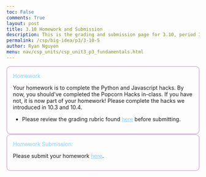 ```yaml
---
toc: False
comments: True
layout: post
title: 3.10 Homework and Submission
description: This is the grading and submission page for 3.10, period 3. Review the rubric, and when you are ready, submit!
permalink: /csp/big-idea/p3/3-10-5
author: Ryan Nguyen
menu: nav/csp_units/csp_unit3_p3_fundamentals.html
---
```


<div style="border: 2px solid #D8BFD8; padding: 15px; border-radius: 10px;">
  <span style="color: #87CEFA;">Homework</span>

  <p>
    Your homework is to complete the Python and Javascript hacks. By now, you should've completed the Popcorn Hacks in-class. If you have not, it is now part of your homework! Please complete the hacks we introduced in 10.3 and 10.4.
  </p>

  <ul>
    <li>
      Please review the grading rubric found <a href="https://github.com/Ryan378-code/bi5_digitaldivide/issues/4" style="color: #87CEFA;">here</a> before submitting.
    </li>
  </ul>
</div>


<div style="border: 2px solid #D8BFD8; padding: 15px; border-radius: 10px;">
  <span style="color: #87CEFA;">Homework Submission:</span>
  <p>
    Please submit your homework <a href="https://github.com/Ryan378-code/bi5_digitaldivide/issues/2" style="color: #87CEFA;">here</a>.
  </p>
</div>


